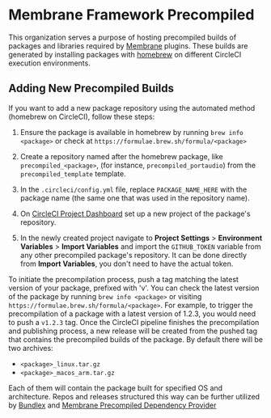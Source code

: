 # Membrane Framework Precompiled

This organization serves a purpose of hosting precompiled builds of packages and libraries required by [Membrane](https://github.com/membraneframework) plugins. These builds are generated by installing packages with [homebrew](https://brew.sh/) on different CircleCI execution environments.

## Adding New Precompiled Builds

If you want to add a new package repository using the automated method (homebrew on CircleCI), follow these steps:

1. Ensure the package is available in homebrew by running `brew info <package>` or check at `https://formulae.brew.sh/formula/<package>`

2. Create a repository named after the homebrew package, like `precompiled_<package>`, (for instance, `precompiled_portaudio`) from the `precompiled_template` template.

3. In the `.circleci/config.yml` file, replace `PACKAGE_NAME_HERE` with the package name (the same one that was used in the repository name).

4. On [CircleCI Project Dashboard](https://app.circleci.com/projects/project-dashboard/github/membraneframework-precompiled/) set up a new project of the package's repository.
   
5. In the newly created project navigate to **Project Settings** > **Environment Variables** > **Import Variables** and import the `GITHUB_TOKEN` variable from any other precompiled package's repository. It can be done directly from **Import Variables**, you don't need to have the actual token.

To initiate the precompilation process, push a tag matching the latest version of your package, prefixed with 'v'. You can check the latest version of the package by running `brew info <package>` or visiting `https://formulae.brew.sh/formula/<package>`. For example, to trigger the precompilation of a package with a latest version of 1.2.3, you would need to push a `v1.2.3` tag. 
Once the CircleCI pipeline finishes the precompilation and publishing process, a new release will be created from the pushed tag that contains the precompiled builds of the package. By default there will be two archives:
- `<package>_linux.tar.gz`
- `<package>_macos_arm.tar.gz`

Each of them will contain the package built for specified OS and architecture. Repos and releases structured this way can be further utilized by [Bundlex](https://github.com/membraneframework/bundlex) and [Membrane Precompiled Dependency Provider](https://github.com/membraneframework/membrane_precompiled_dependency_provider)

